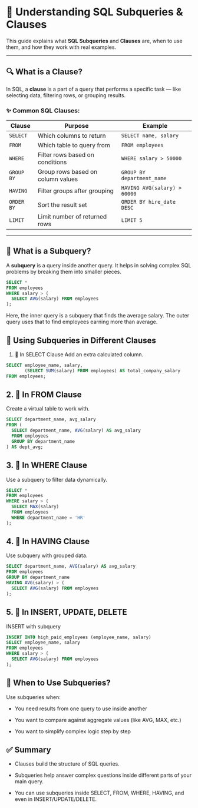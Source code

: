 # 📘 Understanding SQL Subqueries & Clauses

This guide explains what **SQL Subqueries** and **Clauses** are, when to use
them, and how they work with real examples.

---

## 🔍 What is a Clause?

In SQL, a **clause** is a part of a query that performs a specific task — like
selecting data, filtering rows, or grouping results.

### ✨ Common SQL Clauses:

| Clause     | Purpose                           | Example                      |
| ---------- | --------------------------------- | ---------------------------- |
| `SELECT`   | Which columns to return           | `SELECT name, salary`        |
| `FROM`     | Which table to query from         | `FROM employees`             |
| `WHERE`    | Filter rows based on conditions   | `WHERE salary > 50000`       |
| `GROUP BY` | Group rows based on column values | `GROUP BY department_name`   |
| `HAVING`   | Filter groups after grouping      | `HAVING AVG(salary) > 60000` |
| `ORDER BY` | Sort the result set               | `ORDER BY hire_date DESC`    |
| `LIMIT`    | Limit number of returned rows     | `LIMIT 5`                    |

---

## 🧠 What is a Subquery?

A **subquery** is a query inside another query. It helps in solving complex SQL
problems by breaking them into smaller pieces.

```sql
SELECT *
FROM employees
WHERE salary > (
  SELECT AVG(salary) FROM employees
);
```

Here, the inner query is a subquery that finds the average salary. The outer
query uses that to find employees earning more than average.

## 🧩 Using Subqueries in Different Clauses

1. 🔹 In SELECT Clause Add an extra calculated column.

```sql
SELECT employee_name, salary,
       (SELECT SUM(salary) FROM employees) AS total_company_salary
FROM employees;
```

## 2. 🔹 In FROM Clause

Create a virtual table to work with.

```sql
SELECT department_name, avg_salary
FROM (
  SELECT department_name, AVG(salary) AS avg_salary
  FROM employees
  GROUP BY department_name
) AS dept_avg;
```

## 3. 🔹 In WHERE Clause

Use a subquery to filter data dynamically.

```sql
SELECT *
FROM employees
WHERE salary > (
  SELECT MAX(salary)
  FROM employees
  WHERE department_name = 'HR'
);
```

## 4. 🔹 In HAVING Clause

Use subquery with grouped data.

```sql
SELECT department_name, AVG(salary) AS avg_salary
FROM employees
GROUP BY department_name
HAVING AVG(salary) > (
  SELECT AVG(salary) FROM employees
);
```

## 5. 🔹 In INSERT, UPDATE, DELETE

INSERT with subquery

```sql
INSERT INTO high_paid_employees (employee_name, salary)
SELECT employee_name, salary
FROM employees
WHERE salary > (
  SELECT AVG(salary) FROM employees
);
```

## 🧠 When to Use Subqueries?

Use subqueries when:

- You need results from one query to use inside another

- You want to compare against aggregate values (like AVG, MAX, etc.)

- You want to simplify complex logic step by step

## ✅ Summary

- Clauses build the structure of SQL queries.

- Subqueries help answer complex questions inside different parts of your main
  query.

- You can use subqueries inside SELECT, FROM, WHERE, HAVING, and even in
  INSERT/UPDATE/DELETE.
